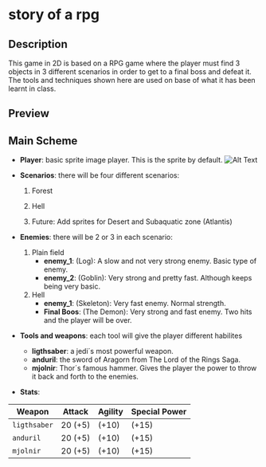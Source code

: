 # story of a rpg

## Description

This game in 2D is based on a RPG game where the player must find 3 objects in 3 different scenarios in order to get to a final boss and defeat it. The tools and techniques shown here are used on base of what it has been learnt in class.

## Preview

<Insert preview image of the game here>

## Main Scheme

* **Player**: basic sprite image player. This is the sprite by default.
![Alt Text](https://github.com/luisblazquezm/story-of-a-rpg/tree/master/docs/Player.JPG)

* **Scenarios**: there will be four different scenarios:

    1. Forest
    2. Hell
    
    3. Future: Add sprites for Desert and Subaquatic zone (Atlantis)

* **Enemies**: there will be 2 or 3 in each scenario:

    1. Plain field
       * **enemy_1**: (Log): A slow and not very strong enemy. Basic type of enemy.
       * **enemy_2**: (Goblin): Very strong and pretty fast. Although keeps being very basic.
    2. Hell
       * **enemy_1**: (Skeleton): Very fast enemy. Normal strength.
       * **Final Boos**: (The Demon): Very strong and fast enemy. Two hits and the player will be over.

* **Tools and weapons**: each tool will give the player different habilites
   
   * **ligthsaber**: a jedi´s most powerful weapon.
   * **anduril**: the sword of Aragorn from The Lord of the Rings Saga.
   * **mjolnir**: Thor´s famous hammer. Gives the player the power to throw it back and forth to the enemies.
   
* **Stats**:

| Weapon | Attack | Agility | Special Power |
| --- | --- | --- | --- |
| `ligthsaber` | 20 (+5) | (+10) | (+15) | You can use the force to knockback your enemies |
| `anduril` | 20 (+5) | (+10) | (+15) | Use a bow and arrows |
| `mjolnir` | 20 (+5) | (+10) | (+15) | Throws back and forth Thor´s hammer simulating the effect of a boomerang|
